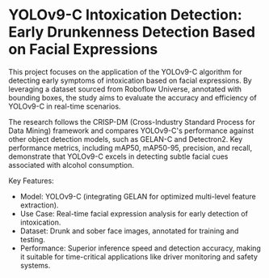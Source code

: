 # YOLOv9-C Intoxication Detection: Early Drunkenness Detection Based on Facial Expressions
This project focuses on the application of the YOLOv9-C algorithm for detecting early symptoms of intoxication based on facial expressions. By leveraging a dataset sourced from Roboflow Universe, annotated with bounding boxes, the study aims to evaluate the accuracy and efficiency of YOLOv9-C in real-time scenarios.

The research follows the CRISP-DM (Cross-Industry Standard Process for Data Mining) framework and compares YOLOv9-C's performance against other object detection models, such as GELAN-C and Detectron2. Key performance metrics, including mAP50, mAP50-95, precision, and recall, demonstrate that YOLOv9-C excels in detecting subtle facial cues associated with alcohol consumption.

Key Features:
- Model: YOLOv9-C (integrating GELAN for optimized multi-level feature extraction).
- Use Case: Real-time facial expression analysis for early detection of intoxication.
- Dataset: Drunk and sober face images, annotated for training and testing.
- Performance: Superior inference speed and detection accuracy, making it suitable for time-critical applications like driver monitoring and safety systems.
